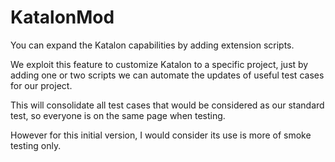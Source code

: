 # KatalonMod
You can expand the Katalon capabilities by adding extension scripts.

We exploit this feature to customize Katalon to a specific project, just by adding one or two scripts we can automate the updates of useful test cases for our project. 

This will consolidate all test cases that would be considered as our standard test, so everyone is on the same page when testing.

However for this initial version, I would consider its use is more of smoke testing only.

